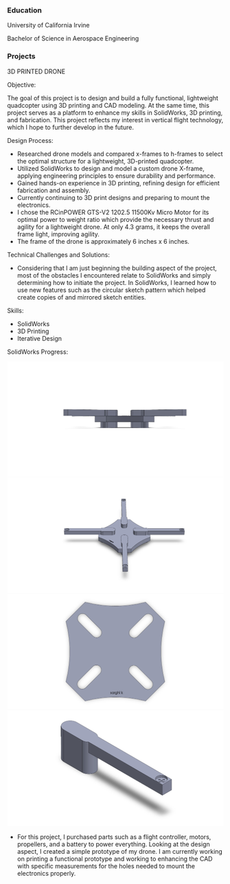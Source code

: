 ### Education
University of California Irvine

Bachelor of Science in Aerospace Engineering



### Projects

3D PRINTED DRONE

Objective: 

The goal of this project is to design and build a fully functional, lightweight quadcopter using 3D printing and CAD modeling. At the same time, this project serves as a platform to enhance my skills in SolidWorks, 3D printing, and fabrication. This project reflects my interest in vertical flight technology, which I hope to further develop in the future.




Design Process:

- Researched drone models and compared x-frames to h-frames to select the optimal structure for a lightweight, 3D-printed quadcopter.
- Utilized SolidWorks to design and model a custom drone X-frame, applying engineering principles to ensure durability and performance.
- Gained hands-on experience in 3D printing, refining design for efficient fabrication and assembly.
- Currently continuing to 3D print designs and preparing to mount the electronics.
- I chose the RCinPOWER GTS-V2 1202.5 11500Kv Micro Motor for its optimal power to weight ratio which provide the necessary thrust and agility for a lightweight drone. At only 4.3 grams, it keeps the overall frame light, improving agility.
- The frame of the drone is approximately 6 inches x 6 inches.


Technical Challenges and Solutions:
- Considering that I am just beginning the building aspect of the project, most of the obstacles I encountered relate to SolidWorks and simply determining how to initiate the project. In SolidWorks, I learned how to use new features such as the circular sketch pattern which helped create copies of and mirrored sketch entities.


Skills:
- SolidWorks
- 3D Printing
- Iterative Design


SolidWorks Progress:

![Solidworks Model](DRONEASSEM.JPG)
![Solidworks Model](DRONEASSEM.SLDASM3.JPG)
![Solidworks Model](DRONEBASE.JPG)
![Solidworks Model](droneleg.JPG)

- For this project, I purchased parts such as a flight controller, motors, propellers, and a battery to power everything. Looking at the design aspect, I created a simple prototype of my drone. I am currently working on printing a functional prototype and working to enhancing the CAD with specific measurements for the holes needed to mount the electronics properly. 
